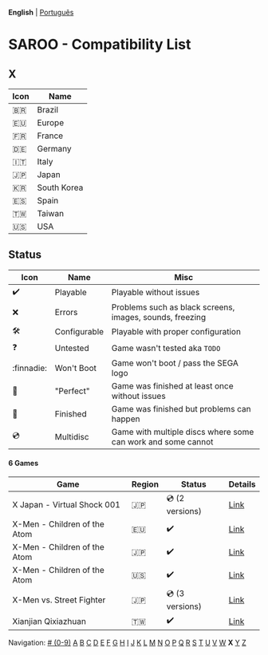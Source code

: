 **English** | [Português](../pt-br/X.md)

# SAROO - Compatibility List

## X

| Icon     | Name        |
| -------- | ----------- |
| :brazil: | Brazil      |
| :eu:     | Europe      |
| :fr:     | France      |
| :de:     | Germany     |
| :it:     | Italy       |
| :jp:     | Japan       |
| :kr:     | South Korea |
| :es:     | Spain       |
| :taiwan: | Taiwan      |
| :us:     | USA         |

## Status

| Icon                | Name         | Misc                                                         |
| ------------------- | ------------ | ------------------------------------------------------------ |
| :heavy_check_mark:  | Playable     | Playable without issues                                      |
| :x:                 | Errors       | Problems such as black screens, images, sounds, freezing     |
| :hammer_and_wrench: | Configurable | Playable with proper configuration                           |
| :question:          | Untested     | Game wasn't tested aka `TODO`                                |
| :finnadie:          | Won't Boot   | Game won't boot / pass the SEGA logo                         |
| :100:               | "Perfect"    | Game was finished at least once without issues               |
| :checkered_flag:    | Finished     | Game was finished but problems can happen                    |
| :cd:                | Multidisc    | Game with multiple discs where some can work and some cannot |

#### 6 Games

| Game                         | Region   | Status             | Details                                                         |
| ---------------------------- | -------- | ------------------ | --------------------------------------------------------------- |
| X Japan - Virtual Shock 001  | :jp:     | :cd: (2 versions)  | [Link](../../../Regions/Retails/Japan/GS-9023/01/README.md)     |
| X-Men - Children of the Atom | :eu:     | :heavy_check_mark: | [Link](../../../Regions/Retails/Europe/T-8108H-50/01/README.md) |
| X-Men - Children of the Atom | :jp:     | :heavy_check_mark: | [Link](../../../Regions/Retails/Japan/T-1203G/01/README.md)     |
| X-Men - Children of the Atom | :us:     | :heavy_check_mark: | [Link](../../../Regions/Retails/USA/T-8108H/01/README.md)       |
| X-Men vs. Street Fighter     | :jp:     | :cd: (3 versions)  | [Link](../../../Regions/Retails/Japan/T-1226G/01/README.md)     |
| Xianjian Qixiazhuan          | :taiwan: | :heavy_check_mark: | [Link](../../../Regions/Retails/Taiwan/T-37401H/01/README.md)   |

Navigation:
[# (0-9)](./09.md) [A](./A.md) [B](./B.md) [C](./C.md) [D](./D.md) [E](./E.md) [F](./F.md) [G](./G.md) [H](./H.md) [I](./I.md) [J](./J.md) [K](./K.md) [L](./L.md) [M](./M.md) [N](./N.md) [O](./O.md) [P](./P.md) [Q](./Q.md) [R](./R.md) [S](./S.md) [T](./T.md) [U](./U.md) [V](./V.md) [W](./W.md) **X** [Y](./Y.md) [Z](./Z.md)
